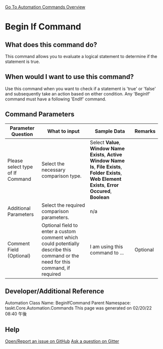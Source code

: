 <!--TITLE: Begin If Command -->
<!-- SUBTITLE: a command in the If Commands group. -->
[Go To Automation Commands Overview](/automation-commands.md)


# Begin If Command


## What does this command do?
This command allows you to evaluate a logical statement to determine if the statement is true.


## When would I want to use this command?
Use this command when you want to check if a statement is 'true' or 'false' and subsequently take an action based on either condition. Any 'BeginIf' command must have a following 'EndIf' command.


## Command Parameters
| Parameter Question   	| What to input  	|  Sample Data 	| Remarks  	|
| ---                    | ---               | ---           | ---       |
|Please select type of If Command|Select the necessary comparison type.|Select **Value**, **Window Name Exists**, **Active Window Name Is**, **File Exists**, **Folder Exists**, **Web Element Exists**, **Error Occured**, **Boolean**||
|Additional Parameters|Select the required comparison parameters.|n/a||
|Comment Field (Optional)|Optional field to enter a custom comment which could potentially describe this command or the need for this command, if required|I am using this command to ...|Optional|








## Developer/Additional Reference
Automation Class Name: BeginIfCommand
Parent Namespace: taskt.Core.Automation.Commands
This page was generated on 02/20/22 08:40 午後


## Help
[Open/Report an issue on GitHub](https://github.com/saucepleez/taskt/issues/new)
[Ask a question on Gitter](https://gitter.im/taskt-rpa/Lobby)
